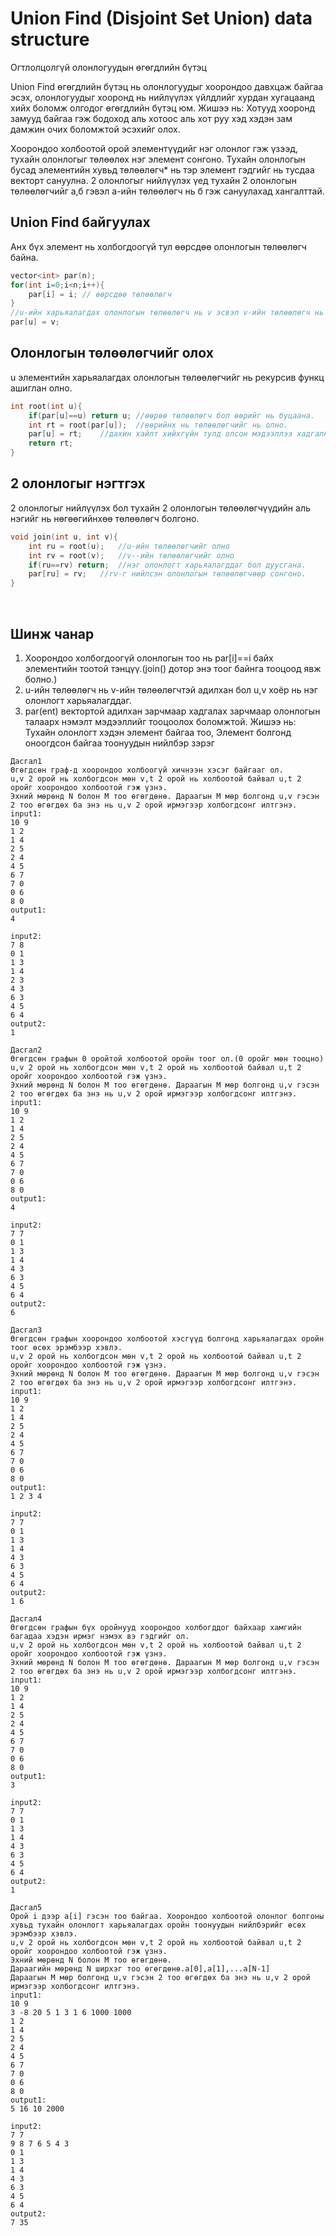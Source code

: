 # Union Find (Disjoint Set Union) data structure
Огтлолцолгүй олонлогуудын өгөгдлийн бүтэц

Union Find өгөгдлийн бүтэц нь олонлогуудыг хоорондоо давхцаж байгаа эсэх, олонлогуудыг хооронд нь нийлүүлэх үйлдлийг хурдан хугацаанд хийх боломж олгодог өгөгдлийн бүтэц юм.
Жишээ нь: Хотууд хооронд замууд байгаа гэж бодоход аль хотоос аль хот руу хэд хэдэн зам дамжин очих боломжтой эсэхийг олох.

Хоорондоо холбоотой орой элементүүдийг нэг олонлог гэж үзээд,
тухайн олонлогыг төлөөлөх нэг элемент сонгоно. Тухайн олонлогын бусад элементийн хувьд төлөөлөгч* нь тэр элемент гэдгийг нь тусдаа векторт сануулна. 
2 олонлогыг нийлүүлэх үед тухайн 2 олонлогын төлөөлөгчийг а,б гэвэл а-ийн төлөөлөгч нь б гэж сануулахад хангалттай.

## Union Find байгуулах
Анх бүх элемент нь холбогдоогүй тул өөрсдөө олонлогын төлөөлөгч байна.
```cpp
vector<int> par(n);
for(int i=0;i<n;i++){
    par[i] = i; // өөрсдөө төлөөлөгч
}
//u-ийн харьяалагдах олонлогын төлөөлөгч нь v эсвэл v-ийн төлөөлөгч нь байна гэсэн үг.
par[u] = v;

```

## Олонлогын төлөөлөгчийг олох
u элементийн харьяалагдах олонлогын төлөөлөгчийг нь рекурсив функц ашиглан олно.
```cpp
int root(int u){
    if(par[u]==u) return u; //өөрөө төлөөлөгч бол өөрийг нь буцаана.
    int rt = root(par[u]);  //өөрийнх нь төлөөлөгчийг нь олно.
    par[u] = rt;    //дахин хайлт хийхгүйн тулд олсон мэдээллээ хадгална.
    return rt;
}
```

## 2 олонлогыг нэгтгэх
2 олонлогыг нийлүүлэх бол тухайн 2 олонлогын төлөөлөгчүүдийн аль нэгийг нь нөгөөгийнхөө төлөөлөгч болгоно.
```cpp
void join(int u, int v){
    int ru = root(u);   //u-ийн төлөөлөгчийг олно
    int rv = root(v);   //v--ийн төлөөлөгчийг олно
    if(ru==rv) return;  //нэг олонлогт харьяалагддаг бол дуусгана.
    par[ru] = rv;   //rv-г нийлсэн олонлогын төлөөлөгчөөр сонгоно.
}
```
<br>

## Шинж чанар
1. Хоорондоо холбогдоогүй олонлогын тоо нь par[i]==i байх элементийн тоотой тэнцүү.(join() дотор энэ тоог байнга тооцоод явж болно.)
2. u-ийн төлөөлөгч нь v-ийн төлөөлөгчтэй адилхан бол u,v хоёр нь нэг олонлогт харьяалагддаг.
3. par(ent) вектортой адилхан зарчмаар хадгалах зарчмаар олонлогын талаарх нэмэлт мэдээллийг тооцоолох боломжтой. Жишээ нь: Тухайн олонлогт хэдэн элемент байгаа тоо, Элемент болгонд оноогдсон байгаа тоонуудын нийлбэр зэрэг

```
Дасгал1
Өгөгдсөн граф-д хоорондоо холбоогүй хичнээн хэсэг байгааг ол.
u,v 2 орой нь холбогдсон мөн v,t 2 орой нь холбоотой байвал u,t 2 оройг хоорондоо холбоотой гэж үзнэ.
Эхний мөрөнд N болон M тоо өгөгдөнө. Дараагын М мөр болгонд u,v гэсэн 2 тоо өгөгдөх ба энэ нь u,v 2 орой ирмэгээр холбогдсонг илтгэнэ.
input1:
10 9
1 2
1 4
2 5
2 4
4 5
6 7
7 0
0 6
8 0
output1:
4

input2:
7 8
0 1
1 3
1 4
2 3
4 3
6 3
4 5
6 4
output2:
1
```

```
Дасгал2
Өгөгдсөн графын 0 оройтой холбоотой оройн тоог ол.(0 оройг мөн тооцно)
u,v 2 орой нь холбогдсон мөн v,t 2 орой нь холбоотой байвал u,t 2 оройг хоорондоо холбоотой гэж үзнэ.
Эхний мөрөнд N болон M тоо өгөгдөнө. Дараагын М мөр болгонд u,v гэсэн 2 тоо өгөгдөх ба энэ нь u,v 2 орой ирмэгээр холбогдсонг илтгэнэ.
input1:
10 9
1 2
1 4
2 5
2 4
4 5
6 7
7 0
0 6
8 0
output1:
4

input2:
7 7
0 1
1 3
1 4
4 3
6 3
4 5
6 4
output2:
6
```

```
Дасгал3
Өгөгдсөн графын хоорондоо холбоотой хэсгүүд болгонд харьяалагдах оройн тоог өсөх эрэмбээр хэвлэ.
u,v 2 орой нь холбогдсон мөн v,t 2 орой нь холбоотой байвал u,t 2 оройг хоорондоо холбоотой гэж үзнэ.
Эхний мөрөнд N болон M тоо өгөгдөнө. Дараагын М мөр болгонд u,v гэсэн 2 тоо өгөгдөх ба энэ нь u,v 2 орой ирмэгээр холбогдсонг илтгэнэ.
input1:
10 9
1 2
1 4
2 5
2 4
4 5
6 7
7 0
0 6
8 0
output1:
1 2 3 4

input2:
7 7
0 1
1 3
1 4
4 3
6 3
4 5
6 4
output2:
1 6
```

```
Дасгал4
Өгөгдсөн графын бүх оройнууд хоорондоо холбогддог байхаар хамгийн багадаа хэдэн ирмэг нэмэх вэ гэдгийг ол.
u,v 2 орой нь холбогдсон мөн v,t 2 орой нь холбоотой байвал u,t 2 оройг хоорондоо холбоотой гэж үзнэ.
Эхний мөрөнд N болон M тоо өгөгдөнө. Дараагын М мөр болгонд u,v гэсэн 2 тоо өгөгдөх ба энэ нь u,v 2 орой ирмэгээр холбогдсонг илтгэнэ.
input1:
10 9
1 2
1 4
2 5
2 4
4 5
6 7
7 0
0 6
8 0
output1:
3

input2:
7 7
0 1
1 3
1 4
4 3
6 3
4 5
6 4
output2:
1
```


```
Дасгал5
Орой i дээр a[i] гэсэн тоо байгаа. Хоорондоо холбоотой олонлог болгоны хувьд тухайн олонлогт харьяалагдах оройн тоонуудын нийлбэрийг өсөх эрэмбээр хэвлэ.
u,v 2 орой нь холбогдсон мөн v,t 2 орой нь холбоотой байвал u,t 2 оройг хоорондоо холбоотой гэж үзнэ.
Эхний мөрөнд N болон M тоо өгөгдөнө. 
Дараагийн мөрөнд N ширхэг тоо өгөгдөнө.a[0],a[1],...a[N-1]
Дараагын М мөр болгонд u,v гэсэн 2 тоо өгөгдөх ба энэ нь u,v 2 орой ирмэгээр холбогдсонг илтгэнэ.
input1:
10 9
3 -8 20 5 1 3 1 6 1000 1000 
1 2
1 4
2 5
2 4
4 5
6 7
7 0
0 6
8 0
output1:
5 16 10 2000

input2:
7 7
9 8 7 6 5 4 3
0 1
1 3
1 4
4 3
6 3
4 5
6 4
output2:
7 35
```